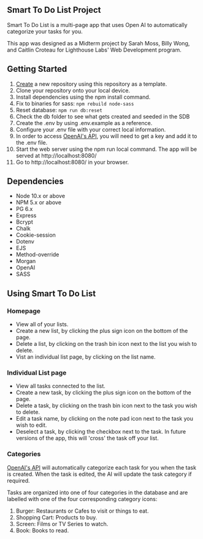 ## Smart To Do List Project

Smart To Do List is a multi-page app that uses Open AI to automatically categorize your tasks for you.

This app was designed as a Midterm project by Sarah Moss, Billy Wong, and Caitlin Croteau for Lighthouse Labs' Web Development program.

## Getting Started

1. [Create](https://docs.github.com/en/repositories/creating-and-managing-repositories/creating-a-repository-from-a-template) a new repository using this repository as a template.
2. Clone your repository onto your local device.
3. Install dependencies using the npm install command.
4. Fix to binaries for sass: `npm rebuild node-sass`
5. Reset database: `npm run db:reset`
6. Check the db folder to see what gets created and seeded in the SDB
7. Create the .env by using .env.example as a reference.
8. Configure your .env file with your correct local information.
9. In order to access [OpenAI's API](https://openai.com/api/), you will need to get a key and add it to the .env file.
10. Start the web server using the npm run local command. The app will be served at http://localhost:8080/
11. Go to http://localhost:8080/ in your browser.

## Dependencies

* Node 10.x or above
* NPM 5.x or above
* PG 6.x
* Express
* Bcrypt
* Chalk
* Cookie-session
* Dotenv 
* EJS
* Method-override
* Morgan
* OpenAI
* SASS

## Using Smart To Do List

### Homepage

* View all of your lists.
* Create a new list, by clicking the plus sign icon on the bottom of the page.
* Delete a list, by clicking on the trash bin icon next to the list you wish to delete.
* Vist an individual list page, by clicking on the list name.

### Individual List page

* View all tasks connected to the list.
* Create a new task, by clicking the plus sign icon on the bottom of the page.
* Delete a task, by clicking on the trash bin icon next to the task you wish to delete.
* Edit a task name, by clicking on the note pad icon next to the task you wish to edit.
* Deselect a task, by clicking the checkbox next to the task. In future versions of the app, this will 'cross' the task off your list.

### Categories

[OpenAI's API](https://openai.com/api/) will automatically categorize each task for you when the task is created. When the task is edited, the AI will update the task category if required.

Tasks are organized into one of four categories in the database and are labelled with one of the four corresponding category icons: 

1. Burger: Restaurants or Cafes to visit or things to eat.
2. Shopping Cart: Products to buy.
3. Screen: Films or TV Series to watch.
4. Book: Books to read.

